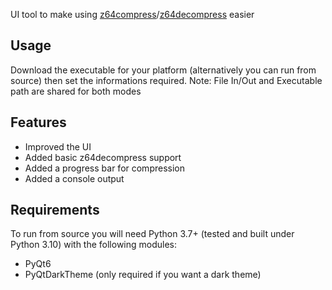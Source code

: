 UI tool to make using [z64compress](https://github.com/z64tools/z64compress)/[z64decompress](https://github.com/z64tools/z64decompress) easier

## Usage
Download the executable for your platform (alternatively you can run from source) then set the informations required.
Note: File In/Out and Executable path are shared for both modes

## Features
- Improved the UI
- Added basic z64decompress support
- Added a progress bar for compression
- Added a console output

## Requirements
To run from source you will need Python 3.7+ (tested and built under Python 3.10) with the following modules:
- PyQt6
- PyQtDarkTheme (only required if you want a dark theme)
